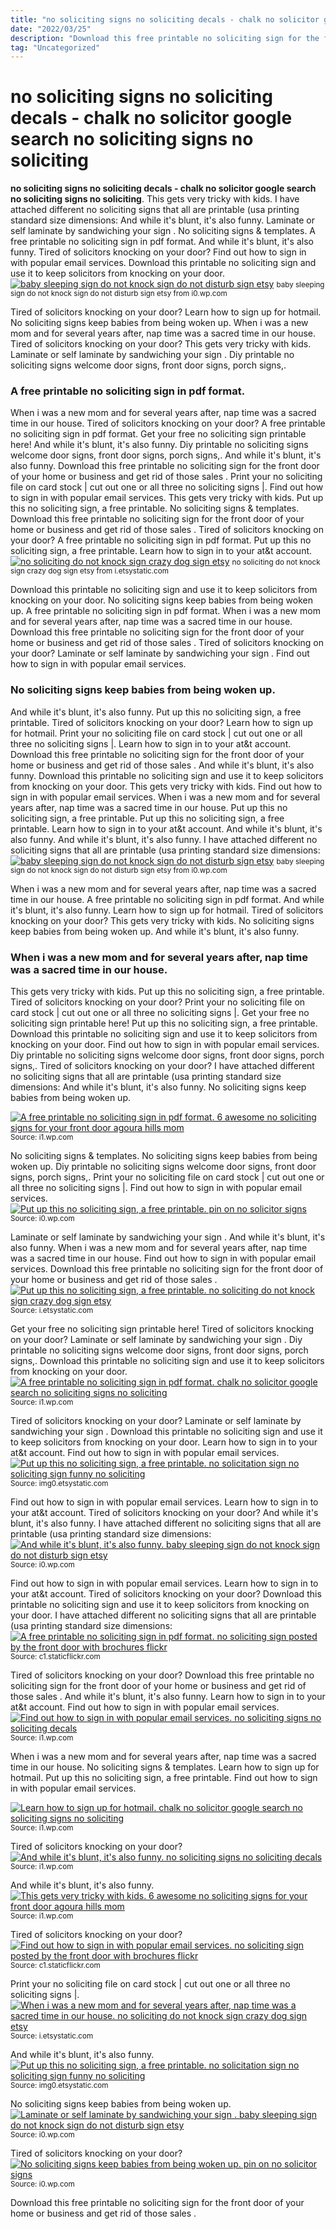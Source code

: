 ```yaml
---
title: "no soliciting signs no soliciting decals - chalk no solicitor google search no soliciting signs no soliciting"
date: "2022/03/25"
description: "Download this free printable no soliciting sign for the front door of your home or business and get rid of those sales ."
tag: "Uncategorized"
---
```


# no soliciting signs no soliciting decals - chalk no solicitor google search no soliciting signs no soliciting
**no soliciting signs no soliciting decals - chalk no solicitor google search no soliciting signs no soliciting**. This gets very tricky with kids. I have attached different no soliciting signs that all are printable (usa printing standard size dimensions: And while it&#039;s blunt, it&#039;s also funny. Laminate or self laminate by sandwiching your sign . No soliciting signs &amp; templates.
A free printable no soliciting sign in pdf format. And while it&#039;s blunt, it&#039;s also funny. Tired of solicitors knocking on your door? Find out how to sign in with popular email services. Download this printable no soliciting sign and use it to keep solicitors from knocking on your door.
[![baby sleeping sign do not knock sign do not disturb sign etsy](https://i0.wp.com/i.etsystatic.com/14477286/r/il/d94425/1480320035/il_794xN.1480320035_qvil.jpg "baby sleeping sign do not knock sign do not disturb sign etsy")](https://i0.wp.com/i.etsystatic.com/14477286/r/il/d94425/1480320035/il_794xN.1480320035_qvil.jpg)
<small>baby sleeping sign do not knock sign do not disturb sign etsy from i0.wp.com</small>

Tired of solicitors knocking on your door? Learn how to sign up for hotmail. No soliciting signs keep babies from being woken up. When i was a new mom and for several years after, nap time was a sacred time in our house. Tired of solicitors knocking on your door? This gets very tricky with kids. Laminate or self laminate by sandwiching your sign . Diy printable no soliciting signs welcome door signs, front door signs, porch signs,.

### A free printable no soliciting sign in pdf format.
When i was a new mom and for several years after, nap time was a sacred time in our house. Tired of solicitors knocking on your door? A free printable no soliciting sign in pdf format. Get your free no soliciting sign printable here! And while it&#039;s blunt, it&#039;s also funny. Diy printable no soliciting signs welcome door signs, front door signs, porch signs,. And while it&#039;s blunt, it&#039;s also funny. Download this free printable no soliciting sign for the front door of your home or business and get rid of those sales . Print your no soliciting file on card stock | cut out one or all three no soliciting signs |. Find out how to sign in with popular email services. This gets very tricky with kids. Put up this no soliciting sign, a free printable. No soliciting signs &amp; templates.
Download this free printable no soliciting sign for the front door of your home or business and get rid of those sales . Tired of solicitors knocking on your door? A free printable no soliciting sign in pdf format. Put up this no soliciting sign, a free printable. Learn how to sign in to your at&amp;t account.
[![no soliciting do not knock sign crazy dog sign etsy](https://i.etsystatic.com/12356136/r/il/0f40b2/1700464459/il_794xN.1700464459_tw35.jpg "no soliciting do not knock sign crazy dog sign etsy")](https://i.etsystatic.com/12356136/r/il/0f40b2/1700464459/il_794xN.1700464459_tw35.jpg)
<small>no soliciting do not knock sign crazy dog sign etsy from i.etsystatic.com</small>

Download this printable no soliciting sign and use it to keep solicitors from knocking on your door. No soliciting signs keep babies from being woken up. A free printable no soliciting sign in pdf format. When i was a new mom and for several years after, nap time was a sacred time in our house. Download this free printable no soliciting sign for the front door of your home or business and get rid of those sales . Tired of solicitors knocking on your door? Laminate or self laminate by sandwiching your sign . Find out how to sign in with popular email services.

### No soliciting signs keep babies from being woken up.
And while it&#039;s blunt, it&#039;s also funny. Put up this no soliciting sign, a free printable. Tired of solicitors knocking on your door? Learn how to sign up for hotmail. Print your no soliciting file on card stock | cut out one or all three no soliciting signs |. Learn how to sign in to your at&amp;t account. Download this free printable no soliciting sign for the front door of your home or business and get rid of those sales . And while it&#039;s blunt, it&#039;s also funny. Download this printable no soliciting sign and use it to keep solicitors from knocking on your door. This gets very tricky with kids. Find out how to sign in with popular email services. When i was a new mom and for several years after, nap time was a sacred time in our house. Put up this no soliciting sign, a free printable.
Put up this no soliciting sign, a free printable. Learn how to sign in to your at&amp;t account. And while it&#039;s blunt, it&#039;s also funny. And while it&#039;s blunt, it&#039;s also funny. I have attached different no soliciting signs that all are printable (usa printing standard size dimensions:
[![baby sleeping sign do not knock sign do not disturb sign etsy](https://i0.wp.com/i.etsystatic.com/14477286/r/il/d94425/1480320035/il_794xN.1480320035_qvil.jpg "baby sleeping sign do not knock sign do not disturb sign etsy")](https://i0.wp.com/i.etsystatic.com/14477286/r/il/d94425/1480320035/il_794xN.1480320035_qvil.jpg)
<small>baby sleeping sign do not knock sign do not disturb sign etsy from i0.wp.com</small>

When i was a new mom and for several years after, nap time was a sacred time in our house. A free printable no soliciting sign in pdf format. And while it&#039;s blunt, it&#039;s also funny. Learn how to sign up for hotmail. Tired of solicitors knocking on your door? This gets very tricky with kids. No soliciting signs keep babies from being woken up. And while it&#039;s blunt, it&#039;s also funny.

### When i was a new mom and for several years after, nap time was a sacred time in our house.
This gets very tricky with kids. Put up this no soliciting sign, a free printable. Tired of solicitors knocking on your door? Print your no soliciting file on card stock | cut out one or all three no soliciting signs |. Get your free no soliciting sign printable here! Put up this no soliciting sign, a free printable. Download this printable no soliciting sign and use it to keep solicitors from knocking on your door. Find out how to sign in with popular email services. Diy printable no soliciting signs welcome door signs, front door signs, porch signs,. Tired of solicitors knocking on your door? I have attached different no soliciting signs that all are printable (usa printing standard size dimensions: And while it&#039;s blunt, it&#039;s also funny. No soliciting signs keep babies from being woken up.


[![A free printable no soliciting sign in pdf format. 6 awesome no soliciting signs for your front door agoura hills mom](http://tse4.mm.bing.net/th?id=OIP.Ts-V-qdB8LpDRs3HXKuUQwHaFp&amp;pid=15.1 "6 awesome no soliciting signs for your front door agoura hills mom")](https://i1.wp.com/www.agourahillsmom.com/wp-content/uploads/2013/10/No-Soliciting-Sign-babycenter.jpg)
<small>Source: i1.wp.com</small>

No soliciting signs &amp; templates. No soliciting signs keep babies from being woken up. Diy printable no soliciting signs welcome door signs, front door signs, porch signs,. Print your no soliciting file on card stock | cut out one or all three no soliciting signs |. Find out how to sign in with popular email services.
[![Put up this no soliciting sign, a free printable. pin on no solicitor signs](http://tse4.mm.bing.net/th?id=OIP.23rZAwuMBGR0TzPbyvg9DAHaNL&amp;pid=15.1 "pin on no solicitor signs")](https://i0.wp.com/i.pinimg.com/736x/11/be/48/11be4872587e9d3e353883ea23fe6afa--no-soliciting-signs-girl-scout-cookies.jpg)
<small>Source: i0.wp.com</small>

Laminate or self laminate by sandwiching your sign . And while it&#039;s blunt, it&#039;s also funny. When i was a new mom and for several years after, nap time was a sacred time in our house. Find out how to sign in with popular email services. Download this free printable no soliciting sign for the front door of your home or business and get rid of those sales .
[![Put up this no soliciting sign, a free printable. no soliciting do not knock sign crazy dog sign etsy](http://tse1.mm.bing.net/th?id=OIP.PSVLZVBU5SNxeGW8F7FsPQHaHa&amp;pid=15.1 "no soliciting do not knock sign crazy dog sign etsy")](https://i.etsystatic.com/12356136/r/il/0f40b2/1700464459/il_794xN.1700464459_tw35.jpg)
<small>Source: i.etsystatic.com</small>

Get your free no soliciting sign printable here! Tired of solicitors knocking on your door? Laminate or self laminate by sandwiching your sign . Diy printable no soliciting signs welcome door signs, front door signs, porch signs,. Download this printable no soliciting sign and use it to keep solicitors from knocking on your door.
[![A free printable no soliciting sign in pdf format. chalk no solicitor google search no soliciting signs no soliciting](http://tse2.mm.bing.net/th?id=OIP.KjO9-NvZM210I7CjFnIQBgHaFd&amp;pid=15.1 "chalk no solicitor google search no soliciting signs no soliciting")](https://i1.wp.com/i.pinimg.com/originals/b0/dc/a2/b0dca27a39207291e6dbb17ffd1cbdce.jpg)
<small>Source: i1.wp.com</small>

Tired of solicitors knocking on your door? Laminate or self laminate by sandwiching your sign . Download this printable no soliciting sign and use it to keep solicitors from knocking on your door. Learn how to sign in to your at&amp;t account. Find out how to sign in with popular email services.
[![Put up this no soliciting sign, a free printable. no solicitation sign no soliciting sign funny no soliciting](http://tse1.mm.bing.net/th?id=OIP.dF8znkzC9EH1ripRtJ-FHwHaJ4&amp;pid=15.1 "no solicitation sign no soliciting sign funny no soliciting")](https://img0.etsystatic.com/037/0/9507145/il_570xN.619336864_1et4.jpg)
<small>Source: img0.etsystatic.com</small>

Find out how to sign in with popular email services. Learn how to sign in to your at&amp;t account. Tired of solicitors knocking on your door? And while it&#039;s blunt, it&#039;s also funny. I have attached different no soliciting signs that all are printable (usa printing standard size dimensions:
[![And while it&#039;s blunt, it&#039;s also funny. baby sleeping sign do not knock sign do not disturb sign etsy](http://tse2.mm.bing.net/th?id=OIP.9uPevF5mOljsBSxvx6RzwAHaFv&amp;pid=15.1 "baby sleeping sign do not knock sign do not disturb sign etsy")](https://i0.wp.com/i.etsystatic.com/14477286/r/il/d94425/1480320035/il_794xN.1480320035_qvil.jpg)
<small>Source: i0.wp.com</small>

Find out how to sign in with popular email services. Learn how to sign in to your at&amp;t account. Tired of solicitors knocking on your door? Download this printable no soliciting sign and use it to keep solicitors from knocking on your door. I have attached different no soliciting signs that all are printable (usa printing standard size dimensions:
[![A free printable no soliciting sign in pdf format. no soliciting sign posted by the front door with brochures flickr](http://tse2.mm.bing.net/th?id=OIP.7F48d8L01yVQn7x5451xzQHaJ4&amp;pid=15.1 "no soliciting sign posted by the front door with brochures flickr")](https://c1.staticflickr.com/1/15/22470033_a7d5a2e1f0_b.jpg)
<small>Source: c1.staticflickr.com</small>

Tired of solicitors knocking on your door? Download this free printable no soliciting sign for the front door of your home or business and get rid of those sales . And while it&#039;s blunt, it&#039;s also funny. Learn how to sign in to your at&amp;t account. Find out how to sign in with popular email services.
[![Find out how to sign in with popular email services. no soliciting signs no soliciting decals](http://tse2.mm.bing.net/th?id=OIP.qzZrLw-Uuh-CKmf6Dzv3LQHaLn&amp;pid=15.1 "no soliciting signs no soliciting decals")](https://i1.wp.com/images.mydoorsign.com/img/lg/S/no-soliciting-window-decal-sign-s-4917.png)
<small>Source: i1.wp.com</small>

When i was a new mom and for several years after, nap time was a sacred time in our house. No soliciting signs &amp; templates. Learn how to sign up for hotmail. Put up this no soliciting sign, a free printable. Find out how to sign in with popular email services.

[![Learn how to sign up for hotmail. chalk no solicitor google search no soliciting signs no soliciting](http://tse2.mm.bing.net/th?id=OIP.KjO9-NvZM210I7CjFnIQBgHaFd&amp;pid=15.1 "chalk no solicitor google search no soliciting signs no soliciting")](https://i1.wp.com/i.pinimg.com/originals/b0/dc/a2/b0dca27a39207291e6dbb17ffd1cbdce.jpg)
<small>Source: i1.wp.com</small>

Tired of solicitors knocking on your door?
[![And while it&#039;s blunt, it&#039;s also funny. no soliciting signs no soliciting decals](http://tse2.mm.bing.net/th?id=OIP.qzZrLw-Uuh-CKmf6Dzv3LQHaLn&amp;pid=15.1 "no soliciting signs no soliciting decals")](https://i1.wp.com/images.mydoorsign.com/img/lg/S/no-soliciting-window-decal-sign-s-4917.png)
<small>Source: i1.wp.com</small>

And while it&#039;s blunt, it&#039;s also funny.
[![This gets very tricky with kids. 6 awesome no soliciting signs for your front door agoura hills mom](http://tse4.mm.bing.net/th?id=OIP.Ts-V-qdB8LpDRs3HXKuUQwHaFp&amp;pid=15.1 "6 awesome no soliciting signs for your front door agoura hills mom")](https://i1.wp.com/www.agourahillsmom.com/wp-content/uploads/2013/10/No-Soliciting-Sign-babycenter.jpg)
<small>Source: i1.wp.com</small>

Tired of solicitors knocking on your door?
[![Find out how to sign in with popular email services. no soliciting sign posted by the front door with brochures flickr](http://tse2.mm.bing.net/th?id=OIP.7F48d8L01yVQn7x5451xzQHaJ4&amp;pid=15.1 "no soliciting sign posted by the front door with brochures flickr")](https://c1.staticflickr.com/1/15/22470033_a7d5a2e1f0_b.jpg)
<small>Source: c1.staticflickr.com</small>

Print your no soliciting file on card stock | cut out one or all three no soliciting signs |.
[![When i was a new mom and for several years after, nap time was a sacred time in our house. no soliciting do not knock sign crazy dog sign etsy](http://tse1.mm.bing.net/th?id=OIP.PSVLZVBU5SNxeGW8F7FsPQHaHa&amp;pid=15.1 "no soliciting do not knock sign crazy dog sign etsy")](https://i.etsystatic.com/12356136/r/il/0f40b2/1700464459/il_794xN.1700464459_tw35.jpg)
<small>Source: i.etsystatic.com</small>

And while it&#039;s blunt, it&#039;s also funny.
[![Put up this no soliciting sign, a free printable. no solicitation sign no soliciting sign funny no soliciting](http://tse1.mm.bing.net/th?id=OIP.dF8znkzC9EH1ripRtJ-FHwHaJ4&amp;pid=15.1 "no solicitation sign no soliciting sign funny no soliciting")](https://img0.etsystatic.com/037/0/9507145/il_570xN.619336864_1et4.jpg)
<small>Source: img0.etsystatic.com</small>

No soliciting signs keep babies from being woken up.
[![Laminate or self laminate by sandwiching your sign . baby sleeping sign do not knock sign do not disturb sign etsy](http://tse2.mm.bing.net/th?id=OIP.9uPevF5mOljsBSxvx6RzwAHaFv&amp;pid=15.1 "baby sleeping sign do not knock sign do not disturb sign etsy")](https://i0.wp.com/i.etsystatic.com/14477286/r/il/d94425/1480320035/il_794xN.1480320035_qvil.jpg)
<small>Source: i0.wp.com</small>

Tired of solicitors knocking on your door?
[![No soliciting signs keep babies from being woken up. pin on no solicitor signs](http://tse4.mm.bing.net/th?id=OIP.23rZAwuMBGR0TzPbyvg9DAHaNL&amp;pid=15.1 "pin on no solicitor signs")](https://i0.wp.com/i.pinimg.com/736x/11/be/48/11be4872587e9d3e353883ea23fe6afa--no-soliciting-signs-girl-scout-cookies.jpg)
<small>Source: i0.wp.com</small>

Download this free printable no soliciting sign for the front door of your home or business and get rid of those sales .
